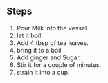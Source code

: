 ## Steps
1. Pour Milk into the vessel
2. let it boil.
3. Add 4 tbsp of tea leaves.
4. bring it to a boil
5. Add ginger and Sugar.
6. Stir it for a couple of minutes.
7. strain it into a cup.
